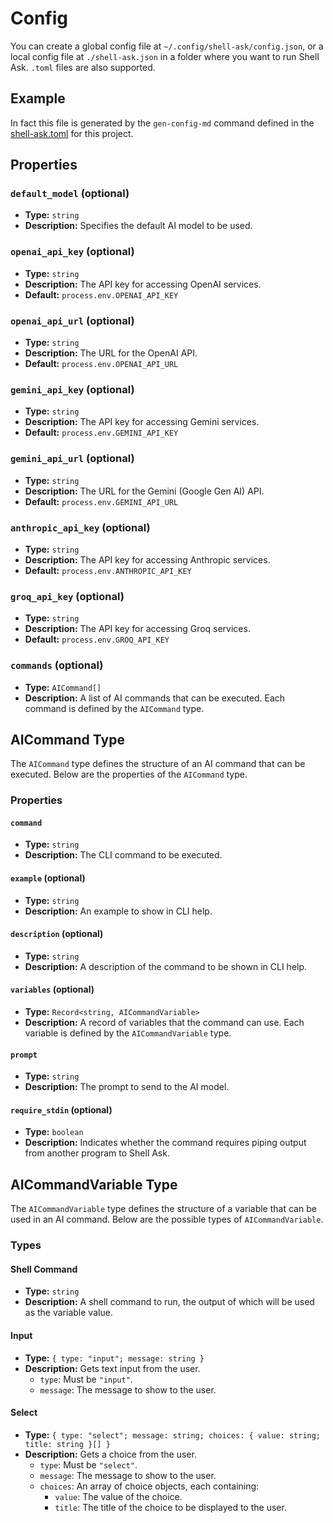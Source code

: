 # Config

You can create a global config file at `~/.config/shell-ask/config.json`, or a local config file at `./shell-ask.json` in a folder where you want to run Shell Ask. `.toml` files are also supported.

## Example

In fact this file is generated by the `gen-config-md` command defined in the [shell-ask.toml](../shell-ask.toml) for this project.

## Properties

### `default_model` (optional)

- **Type:** `string`
- **Description:** Specifies the default AI model to be used.

### `openai_api_key` (optional)

- **Type:** `string`
- **Description:** The API key for accessing OpenAI services.
- **Default:** `process.env.OPENAI_API_KEY`

### `openai_api_url` (optional)

- **Type:** `string`
- **Description:** The URL for the OpenAI API.
- **Default:** `process.env.OPENAI_API_URL`

### `gemini_api_key` (optional)

- **Type:** `string`
- **Description:** The API key for accessing Gemini services.
- **Default:** `process.env.GEMINI_API_KEY`

### `gemini_api_url` (optional)

- **Type:** `string`
- **Description:** The URL for the Gemini (Google Gen AI) API.
- **Default:** `process.env.GEMINI_API_URL`

### `anthropic_api_key` (optional)

- **Type:** `string`
- **Description:** The API key for accessing Anthropic services.
- **Default:** `process.env.ANTHROPIC_API_KEY`

### `groq_api_key` (optional)

- **Type:** `string`
- **Description:** The API key for accessing Groq services.
- **Default:** `process.env.GROQ_API_KEY`

### `commands` (optional)

- **Type:** `AICommand[]`
- **Description:** A list of AI commands that can be executed. Each command is defined by the `AICommand` type.

## AICommand Type

The `AICommand` type defines the structure of an AI command that can be executed. Below are the properties of the `AICommand` type.

### Properties

#### `command`

- **Type:** `string`
- **Description:** The CLI command to be executed.

#### `example` (optional)

- **Type:** `string`
- **Description:** An example to show in CLI help.

#### `description` (optional)

- **Type:** `string`
- **Description:** A description of the command to be shown in CLI help.

#### `variables` (optional)

- **Type:** `Record<string, AICommandVariable>`
- **Description:** A record of variables that the command can use. Each variable is defined by the `AICommandVariable` type.

#### `prompt`

- **Type:** `string`
- **Description:** The prompt to send to the AI model.

#### `require_stdin` (optional)

- **Type:** `boolean`
- **Description:** Indicates whether the command requires piping output from another program to Shell Ask.

## AICommandVariable Type

The `AICommandVariable` type defines the structure of a variable that can be used in an AI command. Below are the possible types of `AICommandVariable`.

### Types

#### Shell Command

- **Type:** `string`
- **Description:** A shell command to run, the output of which will be used as the variable value.

#### Input

- **Type:** `{ type: "input"; message: string }`
- **Description:** Gets text input from the user.
  - `type`: Must be `"input"`.
  - `message`: The message to show to the user.

#### Select

- **Type:** `{ type: "select"; message: string; choices: { value: string; title: string }[] }`
- **Description:** Gets a choice from the user.
  - `type`: Must be `"select"`.
  - `message`: The message to show to the user.
  - `choices`: An array of choice objects, each containing:
    - `value`: The value of the choice.
    - `title`: The title of the choice to be displayed to the user.
